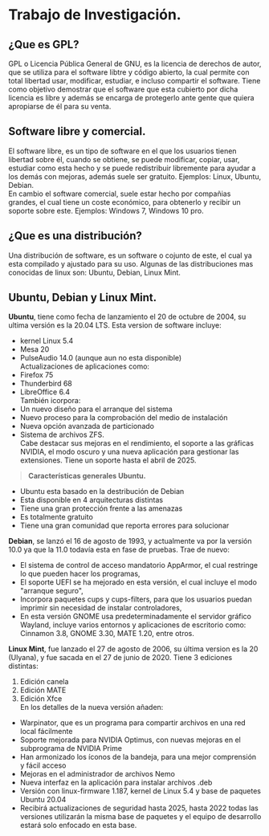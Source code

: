 # Trabajo de Investigación.
## ¿Que es GPL?
GPL o Licencia Pública General de GNU, es la licencia de derechos de autor, que se utiliza para el software libtre y código abierto, la cual permite con total libertad usar, modificar, estudiar, e incluso compartir el software. Tiene como objetivo  demostrar que el software que esta cubierto por dicha licencia es libre y además se encarga de protegerlo ante gente que quiera apropiarse de él para su venta.
## Software libre y comercial.
El software libre, es un tipo de software en el que los usuarios tienen libertad sobre él, cuando se obtiene, se puede modificar, copiar, usar, estudiar como esta hecho y se puede redistribuir libremente para ayudar a los demás con mejoras, además suele ser gratuito. Ejemplos: Linux, Ubuntu, Debian.   
En cambio el software comercial, suele estar hecho por compañias grandes, el cual tiene un coste económico, para obtenerlo y recibir un soporte sobre este. Ejemplos: Windows 7, Windows 10 pro.
## ¿Que es una distribución?
Una distribución de software, es un software o cojunto de este, el cual ya esta compilado y ajustado para su uso.
Algunas de las distribuciones mas conocidas de linux son: Ubuntu, Debian, Linux Mint.
## Ubuntu, Debian y Linux Mint.
**Ubuntu**, tiene como fecha de lanzamiento el 20 de octubre de 2004, su ultima versión es la 20.04 LTS.
Esta version de software incluye: 
* kernel Linux 5.4
* Mesa 20
* PulseAudio 14.0 (aunque aun no esta disponible)   
Actualizaciones de aplicaciones como:  
* Firefox 75
* Thunderbird 68
* LibreOffice 6.4  
También icorpora:  
* Un nuevo diseño para el arranque del sistema
* Nuevo proceso para la comprobación del medio de instalación 
* Nueva opción avanzada de particionado 
* Sistema de archivos ZFS.  
Cabe destacar sus mejoras en el rendimiento, el soporte a las gráficas NVIDIA, el modo oscuro y una nueva aplicación para gestionar las extensiones. Tiene un soporte hasta el abril de 2025.
>**Características generales Ubuntu.**  
* Ubuntu esta basado en la destribución de Debian
* Esta disponible en 4 arquitecturas distintas
* Tiene una gran protección frente a las amenazas
* Es totalmente gratuito
* Tiene una gran comunidad que reporta errores para solucionar  

**Debian**, se lanzó el 16 de agosto de 1993, y actualmente va por la versión 10.0 ya que la 11.0 todavía esta en fase de pruebas. Trae de nuevo:
* El sistema de control de acceso mandatorio AppArmor, el cual restringe lo que pueden hacer los programas,
* El soporte UEFI se ha mejorado en esta versión, el cual incluye el modo "arranque seguro",
* Incorpora paquetes cups y cups-filters, para que los usuarios puedan imprimir sin necesidad de instalar controladores,
* En esta versión GNOME usa predeterminadamente el servidor gráfico Wayland, incluye  varios entornos y aplicaciones de escritorio como: Cinnamon 3.8, GNOME 3.30, MATE 1.20, entre otros.  

**Linux Mint**, fue lanzado el 27 de agosto de 2006, su última version es la 20 (Ulyana), y fue sacada en el 27 de junio de 2020. Tiene 3 ediciones distintas: 
1. Edición canela
2. Edición MATE
3. Edición Xfce  
En los detalles de la nueva versión añaden:  
* Warpinator, que es un programa para compartir archivos en una red local fácilmente
* Soporte mejorada para NVIDIA Optimus, con nuevas mejoras en el subprograma de NVIDIA Prime
* Han armonizado los íconos de la bandeja, para una mejor comprensión y fácil acceso
* Mejoras en el administrador de archivos Nemo
* Nueva interfaz en la aplicación para instalar archivos .deb
* Versión con linux-firmware 1.187, kernel de Linux 5.4 y base de paquetes Ubuntu 20.04
* Recibirá actualizaciones de seguridad hasta 2025, hasta 2022 todas las versiones utilizarán la misma base de paquetes y el equipo de desarrollo estará solo enfocado en esta base.

